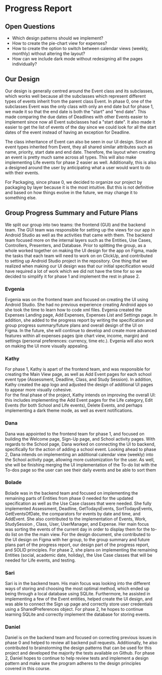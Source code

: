 # Progress Report
## Open Questions
+ Which design patterns should we implement?
+ How to create the pie-chart view for expenses?
+ How to create the option to switch between calendar views (weekly, monthly) without altering the layout?
+ How can we include dark mode without redesigning all the pages individually?

## Our Design
Our design is generally centred around the Event class and its subclasses, which works well because all the subclasses which represent different types of events inherit from the parent class Event. In phase 0, one of the subclasses Event was the only class with only an end date but for phase 1, we made it so that the end date is both the "start" and "end date". This made comparing the due dates of Deadlines with other Events easier to implement since now all Event subclasses had a "start date". It also made it easier to get the list of events of the day since we could look for all the start dates of the event instead of having an exception for Deadline.

The class inheritance of Event can also be seen in our UI design. Since all event types inherited from Event, they all shared similar attributes such as name, priority, start date and end date. Therefore, the layout when creating an event is pretty much same across all types. This will also make implementing Life events for phase 2 easier as well. Additionally, this is also a designed around the user by anticipating what a user would want to do with their events.

For Packaging, since phase 0, we decided to organize our project by packaging by layer because it is the most intuitive. But this is not definitive and based on how things evolve in the future, we may change it to something else.


## Group Progress Summary and Future Plans
We split our group into two teams: the frontend (GUI) and the backend team. The GUI team was responsible for setting up the views for our app in Android Studio as well as the activities that came with them. The backend team focused more on the internal layers such as the Entities, Use Cases, Controllers, Presenters, and Database. Prior to splitting the group, as a whole worked together on making the UI design for the app on Figma, made the tasks that each team will need to work on on ClickUp, and contributed to setting up Android Studio project in the repository. One thing that we realized when making our UI design was that our initial specification would have required a lot of work which we did not have the time for so we decided to simplify it for phase 1 and implement the rest in phase 2.

###  Evgenia
Evgenia was on the frontend team and focused on creating the UI using Android Studio. She had no previous experience creating Android apps so she took the time to learn how to code xml files. Evgenia created the Expenses Landing page, Add Expenses, Expenses List and Settings page. In addition, she added to the progress report by writing the specification and group progress summary/future plans and overall design of the UI on Figma. In the future, she will continue to develop and create more advanced features within all expenses pages (pie chart view, income, margin) and settings (personal preferences: currency, time etc.). Evgenia will also work on making the UI more visually appealing.

### Kathy
For phase 1, Kathy is apart of the frontend team, and was responsible for creating the Main View page, as well as Add Event pages for each school event type (Assessment, Deadline, Class, and Study Session). In addition, Kathy created the app logo and adjusted the design of additional UI pages to appear more visually cohesive.  
For the final phase of the project, Kathy intends on improving the overall UI: this includes  implementing the Add Event pages for the Life category, Edit Events (for both School and Life events), Delete Events, and perhaps implementing a dark theme mode, as well as event notifications.

### Dana
Dana was appointed to the frontend team for phase 1, and focused on building the Welcome page, Sign-Up page, and School activity pages. With regards to the School page, Dana worked on connecting the UI to backend, specifically for the action of adding a school event.
Looking ahead to phase 2, Dana intends on implementing an additional calendar view (weekly) into the School activity page, allowing more customization for the user. As well, she will be finishing merging the UI implementation of the To-do list with the To-dos page so the user can see their daily events and be able to sort them

### Bolade
Bolade was in the backend team and focused on implementing the remaining parts of Entities from phase 0 needed for the updated specification as well as the Use Case classes that were needed. She fully implemented Assessment, Deadline, GetTodaysEvents, SortTodaysEvents, GetEventsOfDate, the comparators for events by date and time, and AddEvent. She also contributed to the implementation of Events, Work, StudySession , Class, User, UserManager, and Expense. Her main focus was sorting the events of the current day in order to display them for the to-do list on the the main view. For the design document, she contributed to the UI design on Figma with her group, to the group summary and future plans part of the progress report, our design part of the progress report, and SOLID principles. For phase 2, she plans on implementing the remaining Entities (social, academic date, holiday), the Use Case classes that will be needed for Life events, and testing.

### Sari
Sari is in the backend team. His main focus was looking into the different ways of storing and choosing the most optimal method, which ended up being through a local database using SQLite. Furthermore, he assisted in implementing a few of the Event entities, helped create the UI design, and was able to connect the Sign up page and correctly store user credentials using a SharedPreferences object. For phase 2, he hopes to continue learning SQLite and correctly implement the database for storing events.

### Daniel
Daniel is on the backend team and focused on correcting previous issues in phase 0 and helped to review all backend pull requests. Additionally, he also contributed to brainstorming the design patterns that can be used for this project and developed the majority the tests available on Github. For phase 2, Daniel hopes to continue to help review tests and implement a design pattern and make sure the program adheres to the design principles covered in this course.

